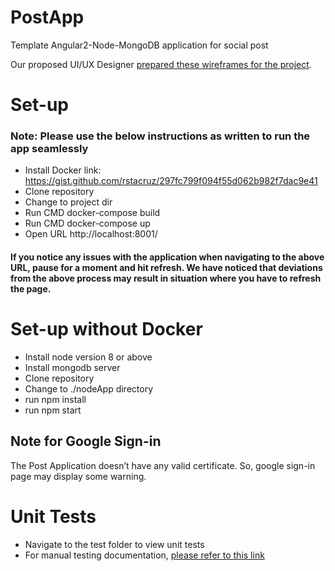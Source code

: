 # PostApp
Template Angular2-Node-MongoDB application for social post

Our proposed UI/UX Designer [prepared these wireframes for the project](https://www.figma.com/file/SySf689LDdKVnTrGKBO81i9W/Concierge-Application-Wireframes?node-id=0%3A1).

# Set-up
### Note: Please use the below instructions as written to run the app seamlessly
* Install Docker
    link: https://gist.github.com/rstacruz/297fc799f094f55d062b982f7dac9e41
* Clone repository
* Change to project dir
* Run CMD docker-compose build
* Run CMD docker-compose up
* Open URL http://localhost:8001/
#### If you notice any issues with the application when navigating to the above URL, pause for a moment and hit refresh. We have noticed that deviations from the above process may result in situation where you have to refresh the page.

# Set-up without Docker
* Install node version 8 or above
* Install mongodb server
* Clone repository
* Change to ./nodeApp directory
* run npm install
* run npm start

## Note for Google Sign-in
The Post Application doesn’t have any valid certificate. So, google sign-in page may display some warning.
# Unit Tests
* Navigate to the test folder to view unit tests
* For manual testing documentation, [please refer to this link](https://drive.google.com/file/d/1OQ5Blbrb9tiyR1A6a4k2y0AWKUYH88Gx/view?usp=sharing)

